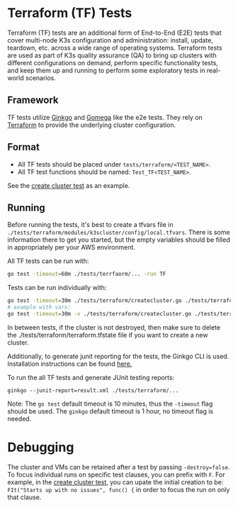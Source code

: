 # Terraform (TF) Tests

Terraform (TF) tests are an additional form of End-to-End (E2E) tests that cover multi-node K3s configuration and administration: install, update, teardown, etc. across a wide range of operating systems. Terraform tests are used as part of K3s quality assurance (QA) to bring up clusters with different configurations on demand, perform specific functionality tests, and keep them up and running to perform some exploratory tests in real-world scenarios.

## Framework 
TF tests utilize [Ginkgo](https://onsi.github.io/ginkgo/) and [Gomega](https://onsi.github.io/gomega/) like the e2e tests. They rely on [Terraform](https://www.terraform.io/) to provide the underlying cluster configuration. 

## Format

- All TF tests should be placed under `tests/terraform/<TEST_NAME>`.
- All TF test functions should be named: `Test_TF<TEST_NAME>`. 

See the [create cluster test](../tests/terraform/createcluster_test.go) as an example.

## Running

Before running the tests, it's best to create a tfvars file in `./tests/terraform/modules/k3scluster/config/local.tfvars`. There is some information there to get you started, but the empty variables should be filled in appropriately per your AWS environment.

All TF tests can be run with:
```bash
go test -timeout=60m ./tests/terrfaorm/... -run TF
```
Tests can be run individually with:
```bash
go test -timeout=30m ./tests/terraform/createcluster.go ./tests/terraform/createcluster_test.go ./tests/terraform/testutils.go
# example with vars:
go test -timeout=30m -v ./tests/terraform/createcluster.go ./tests/terraform/createcluster_test.go ./tests/terraform/testutils.go -node_os=ubuntu -aws_ami=ami-02f3416038bdb17fb -cluster_type=etcd -resource_name=localrun1 -sshuser=ubuntu -sshkey="key-name" -destroy=false
```

In between tests, if the cluster is not destroyed, then make sure to delete the ./tests/terraform/terraform.tfstate file if you want to create a new cluster.

Additionally, to generate junit reporting for the tests, the Ginkgo CLI is used. Installation instructions can be found [here.](https://onsi.github.io/ginkgo/#getting-started)  

To run the all TF tests and generate JUnit testing reports:
```
ginkgo --junit-report=result.xml ./tests/terraform/...
```

Note: The `go test` default timeout is 10 minutes, thus the `-timeout` flag should be used. The `ginkgo` default timeout is 1 hour, no timeout flag is needed.

# Debugging
The cluster and VMs can be retained after a test by passing `-destroy=false`. 
To focus individual runs on specific test clauses, you can prefix with `F`. For example, in the [create cluster test](../tests/terraform/createcluster_test.go), you can upate the initial creation to be: `FIt("Starts up with no issues", func() {` in order to focus the run on only that clause.
